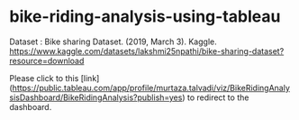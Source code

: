 # bike-riding-analysis-using-tableau


Dataset : Bike sharing Dataset. (2019, March 3). Kaggle. https://www.kaggle.com/datasets/lakshmi25npathi/bike-sharing-dataset?resource=download

Please click to this [link] (https://public.tableau.com/app/profile/murtaza.talvadi/viz/BikeRidingAnalysisDashboard/BikeRidingAnalysis?publish=yes) to redirect to the dashboard.


